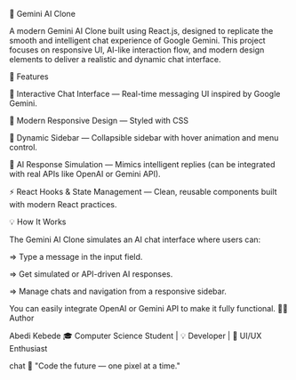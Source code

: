 🌟 Gemini AI Clone

A modern Gemini AI Clone built using React.js, designed to replicate the smooth and intelligent chat experience of Google Gemini.
This project focuses on responsive UI, AI-like interaction flow, and modern design elements to deliver a realistic and dynamic chat interface.

🚀 Features

💬 Interactive Chat Interface — Real-time messaging UI inspired by Google Gemini.

🎨 Modern Responsive Design — Styled with CSS

🔄 Dynamic Sidebar — Collapsible sidebar with hover animation and menu control.

🧠 AI Response Simulation — Mimics intelligent replies (can be integrated with real APIs like OpenAI or Gemini API).

⚡ React Hooks & State Management — Clean, reusable components built with modern React practices.

💡 How It Works

The Gemini AI Clone simulates an AI chat interface where users can:

=> Type a message in the input field.

=> Get simulated or API-driven AI responses.

=> Manage chats and navigation from a responsive sidebar.

You can easily integrate OpenAI or Gemini API to make it fully functional.
👨‍💻 Author

Abedi Kebede
🎓 Computer Science Student | 💡 Developer | 🎨 UI/UX Enthusiast

chat
💬 "Code the future — one pixel at a time."
